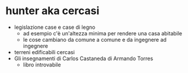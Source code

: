 hunter aka cercasi
===

- legislazione case e case di legno
  - ad esempio c'è un'altezza minima per rendere una casa abitabile
  - le cose cambiano da comune a comune e da ingegnere ad ingegnere
- terreni edificabili cercasi
- Gli insegnamenti di Carlos Castaneda di Armando Torres
  - libro introvabile
